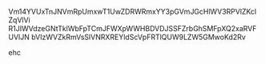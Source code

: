 Vm14YVUxTnJNVmRpUmxwT1UwZDRWRmxYY3pGVmJGcHlWV3RPVlZKclZqVlVi
R1JIWVdzeGNtTklWbFpTCmJFWXpWWHBDVDJSSFZrbGhSMFpXQ2xaRVFUVlJN
bVIzWVZkRmVsSlVNRXREYldScVpFRTlQUW9LZW5GMwoKd2Rv

ehc